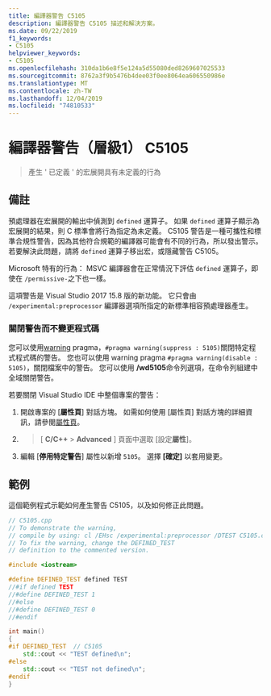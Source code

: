 ```yaml
---
title: 編譯器警告 C5105
description: 編譯器警告 C5105 描述和解決方案。
ms.date: 09/22/2019
f1_keywords:
- C5105
helpviewer_keywords:
- C5105
ms.openlocfilehash: 310da1b6e8f5e124a5d55080ded8269607025533
ms.sourcegitcommit: 8762a3f9b5476b4dee03f0ee8064ea606550986e
ms.translationtype: MT
ms.contentlocale: zh-TW
ms.lasthandoff: 12/04/2019
ms.locfileid: "74810533"
---
```

# <a name="compiler-warning-level-1-c5105"></a>編譯器警告（層級1） C5105

> 產生 ' 已定義 ' 的宏展開具有未定義的行為

## <a name="remarks"></a>備註

預處理器在宏展開的輸出中偵測到 `defined` 運算子。 如果 `defined` 運算子顯示為宏展開的結果，則 C 標準會將行為指定為未定義。 C5105 警告是一種可攜性和標準合規性警告，因為其他符合規範的編譯器可能會有不同的行為，所以發出警示。 若要解決此問題，請將 `defined` 運算子移出宏，或隱藏警告 C5105。

Microsoft 特有的行為： MSVC 編譯器會在正常情況下評估 `defined` 運算子，即使在 `/permissive-`之下也一樣。

這項警告是 Visual Studio 2017 15.8 版的新功能。 它只會由 `/experimental:preprocessor` 編譯器選項所指定的新標準相容預處理器產生。

### <a name="to-turn-off-the-warning-without-code-changes"></a>關閉警告而不變更程式碼

您可以使用[warning](../../preprocessor/warning.md) pragma，`#pragma warning(suppress : 5105)`關閉特定程式程式碼的警告。 您也可以使用 warning pragma `#pragma warning(disable : 5105)`，關閉檔案中的警告。 您可以使用 **/wd5105**命令列選項，在命令列組建中全域關閉警告。

若要關閉 Visual Studio IDE 中整個專案的警告：

1. 開啟專案的 [**屬性頁**] 對話方塊。 如需如何使用 [屬性頁] 對話方塊的詳細資訊，請參閱[屬性頁](../../build/reference/property-pages-visual-cpp.md)。
1.  > [ **C/C++**  > **Advanced** ] 頁面中選取 [設定**屬性**]。
1. 編輯 [**停用特定警告**] 屬性以新增 `5105`。 選擇 **[確定]** 以套用變更。

## <a name="example"></a>範例

這個範例程式示範如何產生警告 C5105，以及如何修正此問題。

```cpp
// C5105.cpp
// To demonstrate the warning,
// compile by using: cl /EHsc /experimental:preprocessor /DTEST C5105.cpp
// To fix the warning, change the DEFINED_TEST
// definition to the commented version.

#include <iostream>

#define DEFINED_TEST defined TEST
//#if defined TEST
//#define DEFINED_TEST 1
//#else
//#define DEFINED_TEST 0
//#endif

int main()
{
#if DEFINED_TEST  // C5105
    std::cout << "TEST defined\n";
#else
    std::cout << "TEST not defined\n";
#endif
}
```
